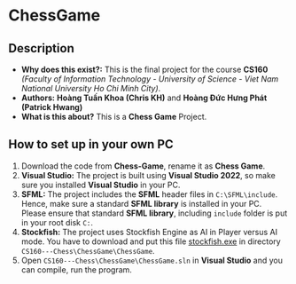 # ChessGame
## Description
* **Why does this exist?:** This is the final project for the course **CS160** *(Faculty of Information Technology - University of Science - Viet Nam National University Ho Chi Minh City)*.
* **Authors:** **Hoàng Tuấn Khoa (Chris KH)** and **Hoàng Đức Hưng Phát (Patrick Hwang)**
* **What is this about?** This is a **Chess Game** Project.

## How to set up in your own PC
1. Download the code from **Chess-Game**, rename it as **Chess Game**.
2. **Visual Studio:** The project is built using **Visual Studio 2022**, so make sure you installed **Visual Studio** in your PC.
3. **SFML:** The project includes the **SFML** header files in `C:\SFML\include`. Hence, make sure a standard **SFML library** is installed in your PC. Please ensure that standard **SFML library**, including `include` folder is put in your root disk `C:`.
4. **Stockfish:** The project uses Stockfish Engine as AI in Player versus AI mode. You have to download and put this file [stockfish.exe](https://drive.google.com/drive/folders/1pbAVol2jZvb3snQaAbXFoovb6ylvULpO?usp=sharing) in directory `CS160---Chess\ChessGame\ChessGame`.
5. Open `CS160---Chess\ChessGame\ChessGame.sln` in **Visual Studio** and you can compile, run the program.
